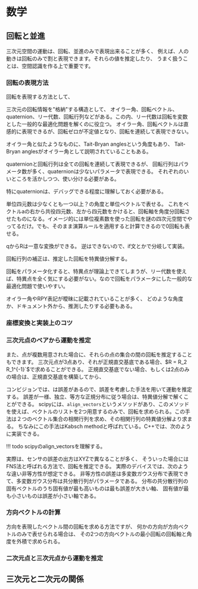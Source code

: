 # 数学
## 回転と並進
三次元空間の運動は、回転、並進のみで表現出来ることが多く、
例えば、人の動きは回転のみで割と表現できます。それらの値を推定したり、
うまく扱うことは、空間認識を作る上で重要です。

### 回転の表現方法
回転を表現する方法として、

三次元の回転情報を"格納"する構造として、
オイラー角、回転ベクトル、quaternion、リー代数、回転行列などがある。この内、リー代数は回転を変数とした一般的な最適化問題を解くのに役立つ。
オイラー角、回転ベクトルは直感的に表現できるが、回転ゼロが不定値となり、回転を連続して表現できない。

オイラー角と似たようなものに、Tait-Bryan anglesという角度もあり、
Tait-Bryan anglesがオイラー角として説明されていることもある。

quaternionと回転行列は全ての回転を連続して表現できるが、
回転行列はパラメータ数が多く、quaternionは少ないパラメータで表現できる。
それぞれのいいところを活かしつつ、使い分ける必要がある。

特にquaternionは、デバッグできる程度に理解しておく必要がある。

単位四元数は少なくとも一つ以上？の角度と単位ベクトルで表せる。
これをベクトルaの右から共役四元数、左から四元数をかけると、回転軸を角度分回転させたものになる。イメージ的には単位複素数を使った回転を謎の四次元空間でやってるだけ。でも、そのまま演算ルールを適用すると計算できるので0回転も表せる。

qからRは一意な変換ができる。
逆はできないので、if文とかで分岐して実装。

回転行列の補正は、推定した回転を特異値分解する。

回転をパラメータ化すると、特異点が理論上できてしまうが、リー代数を使えば、特異点を全く気にする必要がない。なので回転をパラメータにした一般的な最適化問題で使いやすい。

オイラー角やRPY表記が曖昧に記載されていることが多く、
どのような角度か、ドキュメント外から、推測したりする必要もある。

### 座標変換と実装上のコツ

### 三次元点のペアから運動を推定
また、点が複数用意された場合に、それらの点の集合の間の回転を推定することもできます。
三次元点が3点あり、それが正規直交基底である場合、$R = R_2 R_1^{-1}`$で求めることができる。
正規直交基底でない場合、もしくは2点のみの場合は、正規直交基底を構築してから、

コンビジョンでは、は誤差があるので、誤差を考慮した手法を用いて運動を推定する。
誤差が一様、独立、等方な正規分布に従う場合は、特異値分解で解くことができる。
scipyには、`align_vectors`というメソッドがあり、このメソッドを使えば、ベクトルのリストを2つ用意するのみで、回転を求められる。この手法は２つのベクトル集合の相関行列を求め、その相関行列の特異値分解より求まる。
ちなみにこの手法はKabsch methodと呼ばれている。C++では、次のように実装できる。

!!! todo
    scipyのalign_vectorsを理解する。

実際は、センサの誤差の出方はXYZで異なることが多く、
そういった場合にはFNS法と呼ばれる方法で、回転を推定できる。
実際のデバイスでは、次のような違い非等方性が想定できる。
非等方性の誤差は多変数ガウス分布で表現できて、多変数ガウス分布は共分散行列がパラメータである。
分布の共分散行列の固有ベクトルのうち固有値が最も高いものは最も誤差が大きい軸、
固有値が最も小さいものは誤差が小さい軸である。

### 方向ベクトルの計算
方向を表現したベクトル間の回転を求める方法ですが、
何かの方向が方向ベクトルのみで表せられる場合は、
その2つの方向ベクトルの最小回転の回転軸と角度を外積で求められる。

### 二次元点と三次元点から運動を推定
## 三次元と二次元の関係
